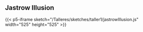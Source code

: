 ## Jastrow Illusion
{{< p5-iframe sketch="/Talleres/sketches/taller1/jastrowIllusion.js" width="525" height="525" >}}